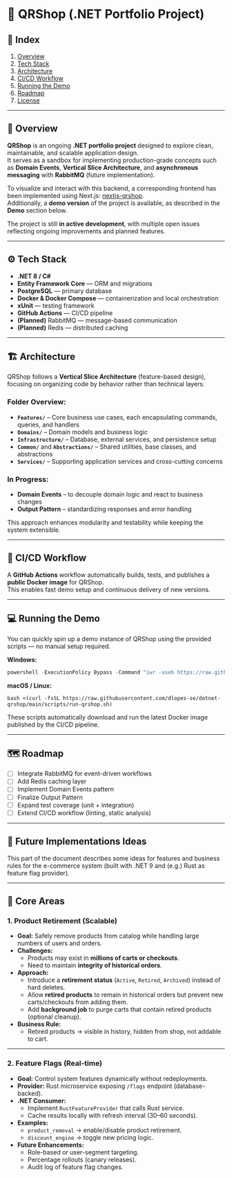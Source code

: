 # 🛒 QRShop (.NET Portfolio Project)

## 📘 Index
1. [Overview](#overview)  
2. [Tech Stack](#tech-stack)  
3. [Architecture](#architecture)  
4. [CI/CD Workflow](#cicd-workflow)  
5. [Running the Demo](#running-the-demo)  
6. [Roadmap](#roadmap)  
7. [License](#license)

---

## 🧩 Overview

**QRShop** is an ongoing **.NET portfolio project** designed to explore clean, maintainable, and scalable application design.  
It serves as a sandbox for implementing production-grade concepts such as **Domain Events**, **Vertical Slice Architecture**, and **asynchronous messaging** with **RabbitMQ** (future implementation).

To visualize and interact with this backend, a corresponding frontend has been implemented using Next.js: [nextjs-qrshop](https://github.com/dLopes-SE/nextjs-qrshop).  
Additionally, a **demo version** of the project is available, as described in the **Demo** section below.

The project is still **in active development**, with multiple open issues reflecting ongoing improvements and planned features.

---

## ⚙️ Tech Stack

- **.NET 8 / C#**
- **Entity Framework Core** — ORM and migrations  
- **PostgreSQL** — primary database  
- **Docker & Docker Compose** — containerization and local orchestration  
- **xUnit** — testing framework  
- **GitHub Actions** — CI/CD pipeline  
- **(Planned)** RabbitMQ — message-based communication  
- **(Planned)** Redis — distributed caching  

---

## 🏗️ Architecture

QRShop follows a **Vertical Slice Architecture** (feature-based design), focusing on organizing code by behavior rather than technical layers.  

### Folder Overview:
- **`Features/`** – Core business use cases, each encapsulating commands, queries, and handlers  
- **`Domains/`** – Domain models and business logic  
- **`Infrastructure/`** – Database, external services, and persistence setup  
- **`Common/`** and **`Abstractions/`** – Shared utilities, base classes, and abstractions  
- **`Services/`** – Supporting application services and cross-cutting concerns  

### In Progress:
- **Domain Events** – to decouple domain logic and react to business changes  
- **Output Pattern** – standardizing responses and error handling  

This approach enhances modularity and testability while keeping the system extensible.

---

## 🚀 CI/CD Workflow

A **GitHub Actions** workflow automatically builds, tests, and publishes a **public Docker image** for QRShop.  
This enables fast demo setup and continuous delivery of new versions.

---

## 💻 Running the Demo

You can quickly spin up a demo instance of QRShop using the provided scripts — no manual setup required.

**Windows:**
```powershell
powershell -ExecutionPolicy Bypass -Command "iwr -useb https://raw.githubusercontent.com/dlopes-se/dotnet-qrshop/main/scripts/run-qrshop.ps1 | iex"
```

**macOS / Linux:**
```
bash <(curl -fsSL https://raw.githubusercontent.com/dlopes-se/dotnet-qrshop/main/scripts/run-qrshop.sh)
```

These scripts automatically download and run the latest Docker image published by the CI/CD pipeline.

---

## 🗺️ Roadmap

- [ ] Integrate RabbitMQ for event-driven workflows  
- [ ] Add Redis caching layer  
- [ ] Implement Domain Events pattern  
- [ ] Finalize Output Pattern  
- [ ] Expand test coverage (unit + integration)  
- [ ] Extend CI/CD workflow (linting, static analysis)

---

## 🛒 Future Implementations Ideas

This part of the document describes some ideas for features and business rules for the e-commerce system (built with .NET 9 and (e.g.) Rust as feature flag provider).

---

## 📌 Core Areas

### 1. Product Retirement (Scalable)
- **Goal:** Safely remove products from catalog while handling large numbers of users and orders.
- **Challenges:**
  - Products may exist in **millions of carts or checkouts**.
  - Need to maintain **integrity of historical orders**.
- **Approach:**
  - Introduce a **retirement status** (`Active`, `Retired`, `Archived`) instead of hard deletes.
  - Allow **retired products** to remain in historical orders but prevent new carts/checkouts from adding them.
  - Add **background job** to purge carts that contain retired products (optional cleanup).
- **Business Rule:**  
  - Retired products → visible in history, hidden from shop, not addable to cart.

---

### 2. Feature Flags (Real-time)
- **Goal:** Control system features dynamically without redeployments.
- **Provider:** Rust microservice exposing `/flags` endpoint (database-backed).
- **.NET Consumer:**
  - Implement `RustFeatureProvider` that calls Rust service.
  - Cache results locally with refresh interval (30–60 seconds).
- **Examples:**
  - `product_removal` → enable/disable product retirement.
  - `discount_engine` → toggle new pricing logic.
- **Future Enhancements:**
  - Role-based or user-segment targeting.
  - Percentage rollouts (canary releases).
  - Audit log of feature flag changes.

